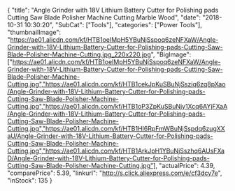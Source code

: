 {
	"title": "Angle Grinder with 18V Lithium Battery Cutter for Polishing pads Cutting Saw Blade Polisher Machine Cutting Marble Wood",
	"date": "2018-10-31 10:30:20",
	"SubCat": ["Tools"],
	"categories": ["Power Tools"],
	"thumbnailImage": "https://ae01.alicdn.com/kf/HTB1oeIMpH5YBuNjSspoq6zeNFXaW/Angle-Grinder-with-18V-Lithium-Battery-Cutter-for-Polishing-pads-Cutting-Saw-Blade-Polisher-Machine-Cutting.jpg_220x220.jpg",
	"BigImage": ["https://ae01.alicdn.com/kf/HTB1oeIMpH5YBuNjSspoq6zeNFXaW/Angle-Grinder-with-18V-Lithium-Battery-Cutter-for-Polishing-pads-Cutting-Saw-Blade-Polisher-Machine-Cutting.jpg","https://ae01.alicdn.com/kf/HTB1cekJpKuSBuNjSsziq6zq8pXao/Angle-Grinder-with-18V-Lithium-Battery-Cutter-for-Polishing-pads-Cutting-Saw-Blade-Polisher-Machine-Cutting.jpg","https://ae01.alicdn.com/kf/HTB1oP3ZpKuSBuNjy1Xcq6AYjFXaA/Angle-Grinder-with-18V-Lithium-Battery-Cutter-for-Polishing-pads-Cutting-Saw-Blade-Polisher-Machine-Cutting.jpg","https://ae01.alicdn.com/kf/HTB1HI6RpFmWBuNjSspdq6zugXXaU/Angle-Grinder-with-18V-Lithium-Battery-Cutter-for-Polishing-pads-Cutting-Saw-Blade-Polisher-Machine-Cutting.jpg","https://ae01.alicdn.com/kf/HTB1ArkJpH1YBuNjSszhq6AUsFXaD/Angle-Grinder-with-18V-Lithium-Battery-Cutter-for-Polishing-pads-Cutting-Saw-Blade-Polisher-Machine-Cutting.jpg"],
	"actualPrice": 4.39,
	"comparePrice": 5.39,
	"linkurl": "http://s.click.aliexpress.com/e/cf3dcy7e",
	"inStock": 135
}
